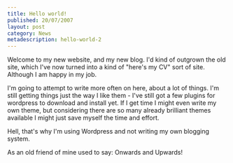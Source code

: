 ```yaml
---
title: Hello world!
published: 20/07/2007
layout: post
category: News
metadescription: hello-world-2
---
```

Welcome to my new website, and my new blog. I'd kind of outgrown the old site, which I've now turned into a kind of "here's my CV" sort of site. Although I am happy in my job.

I'm going to attempt to write more often on here, about a lot of things. I'm still getting things just the way I like them - I've still got a few plugins for wordpress to download and install yet. If I get time I might even write my own theme, but considering there are so many already brilliant themes available I might just save myself the time and effort.

Hell, that's why I'm using Wordpress and not writing my own blogging system.

As an old friend of mine used to say: Onwards and Upwards!
